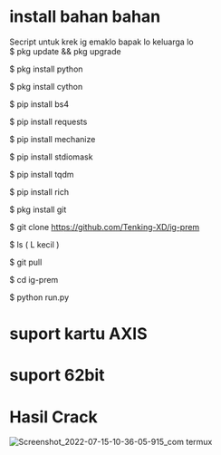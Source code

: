 # install bahan bahan
Secript untuk krek ig emaklo bapak lo keluarga lo             
$ pkg update && pkg upgrade                   

$ pkg install python                      

$ pkg install cython                  

$ pip install bs4                        

$ pip install requests                   

$ pip install mechanize                 

$ pip install stdiomask                 

$ pip install tqdm                

$ pip install rich              

$ pkg install git              

$ git clone https://github.com/Tenking-XD/ig-prem            

$ ls ( L kecil )               

$ git pull              

$ cd ig-prem            

$ python run.py            

# suport kartu AXIS 

# suport 62bit

# Hasil Crack

![Screenshot_2022-07-15-10-36-05-915_com termux](https://user-images.githubusercontent.com/109226204/179150096-91349099-609b-4718-89d2-21aaa2dd1d27.jpg)
